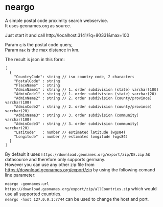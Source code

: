 # neargo
A simple postal code proximity search webservice.  
It uses geonames.org as source.

Just start it and call
http://localhost:3141/?q=80331&max=100

Param `q` is the postal code query,  
Param `max` is the max distance in km.

The result is json in this form:
```
[
  {
    "CountryCode": string // iso country code, 2 characters
    "PostalCode" : string
    "PlaceName"  : string
    "AdminName1" : string // 1. order subdivision (state) varchar(100)
    "AdminCode1" : string // 1. order subdivision (state) varchar(20)
    "AdminName2" : string // 2. order subdivision (county/province) varchar(100)
    "AdminCode2" : string // 2. order subdivision (county/province) varchar(20)
    "AdminName3" : string // 3. order subdivision (community) varchar(100)
    "AdminCode3" : string // 3. order subdivision (community) varchar(20)
    "Latitude"   : number // estimated latitude (wgs84)
    "Longitude"  : number // estimated longitude (wgs84)
  }
]
```

By default it uses `https://download.geonames.org/export/zip/DE.zip` as datasource and therefore only supports germany.  
However you can use any other zip file from https://download.geonames.org/export/zip by using the following comand line parameter:  

`neargo -geonames-url https://download.geonames.org/export/zip/allCountries.zip` which would use all supported countries.  
`neargo -host 127.0.0.1:7744` can be used to change the host and port.
